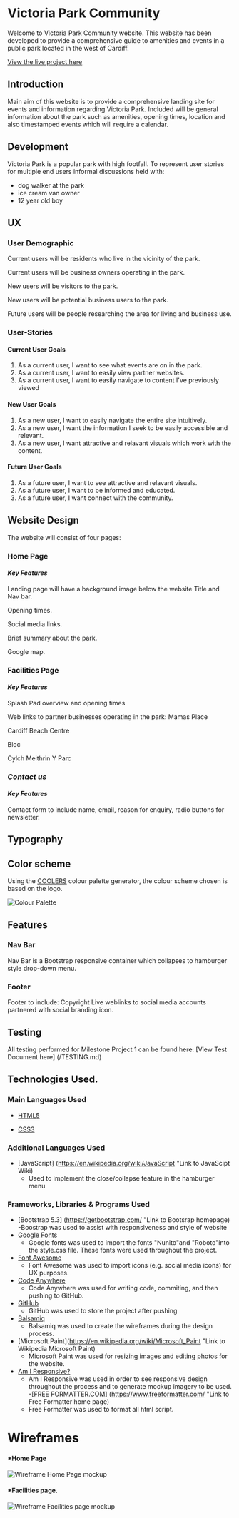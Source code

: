 # **Victoria Park Community**

Welcome to Victoria Park Community website. This website has been developed to provide a comprehensive guide to amenities and events in a public park located in the west of Cardiff.

[View the live project here](https://lisaloudness.github.io/milestone_project_1/)

## **Introduction**

Main aim of this website is to provide a comprehensive landing site for events and information regarding Victoria Park. Included will be general information about the park such as amenities, opening times, location and also timestamped events which will require a calendar. 

## **Development** ##
Victoria Park is a popular park with high footfall. To represent user stories for multiple end users informal discussions held with:
* dog walker at the park
* ice cream van owner
* 12 year old boy

## **UX**
### User Demographic
Current users will be residents who live in the vicinity of the park.

Current users will be business owners operating in the park.

New users will be visitors to the park.

New users will be potential business users to the park.

Future users will be people researching the area for living and business use.

### User-Stories
#### Current User Goals
1. As a current user, I want to see what events are on in the park.
2. As a current user, I want to easily view partner websites.
3. As a current user, I want to easily navigate to content I've previously viewed

#### New User Goals
1. As a new user, I want to easily navigate the entire site intuitively.
2. As a new user, I want the information I seek to be easily accessible and relevant.
3. As a new user, I want attractive and relavant visuals which work with the content.

#### Future User Goals
1. As a future user, I want to see attractive and relavant visuals.
2. As a future user, I want to be informed and educated.
3. As a future user, I want connect with the community.

## **Website Design**

The website will consist of four pages:

### **Home Page**

#### _Key Features_

Landing page will have a background image below the website Title and Nav bar.

Opening times.

Social media links.

Brief summary about the park.

Google map.

### **Facilities Page**

#### _Key Features_

Splash Pad overview and opening times

Web links to partner businesses operating in the park:
Mamas Place

Cardiff Beach Centre

Bloc

Cylch Meithrin Y Parc

### _Contact us_

#### _Key Features_

Contact form to include name, email, reason for enquiry, radio buttons for newsletter.

## Typography

## Color scheme

Using the [COOLERS](https://coolors.co/image-picker) colour palette generator, the colour scheme chosen is based on the logo.

![Colour Palette](assets/images/coolerpalette.png)

## Features

### Nav Bar

Nav Bar is a Bootstrap responsive container which collapses to hamburger style drop-down menu.

### Footer

Footer to include:
Copyright
Live weblinks to social media accounts partnered with social branding icon.

## Testing

All testing performed for Milestone Project 1 can be found here:
[View Test Document here] (/TESTING.md)

## **Technologies Used.**

### **Main Languages Used**

- [HTML5](https://en.wikipedia.org/wiki/HTML5 "Link to HTML Wiki")

- [CSS3](https://en.wikipedia.org/wiki/Code_Composer_Studio "Link to CSS Wiki")

### **Additional Languages Used**
- [JavaScript] (https://en.wikipedia.org/wiki/JavaScript "Link to JavaScipt Wiki)
  - Used to implement the close/collapse feature in the hamburger menu

### **Frameworks, Libraries & Programs Used**
- [Bootstrap 5.3] (https://getbootstrap.com/ "Link to Bootsrap homepage)
  -Boostrap was used to assist with responsiveness and style of website
- [Google Fonts](https://fonts.google.com/ "Link to Google Fonts")
  - Google fonts was used to import the fonts "Nunito"and "Roboto"into the style.css file. These fonts were used throughout the project.
- [Font Awesome](https://fontawesome.com/ "Link to FontAwesome")
  - Font Awesome was used to import icons (e.g. social media icons) for UX purposes.
- [Code Anywhere](https://www.codeanywhere.com/ "Link to Code Anywhere homepage")
  - Code Anywhere was used for writing code, commiting, and then pushing to GitHub.
- [GitHub](https://github.com/ "Link to GitHub")
  - GitHub was used to store the project after pushing
- [Balsamiq](https://balsamiq.com/ "Link to Balsamiq homepage")
  - Balsamiq was used to create the wireframes during the design process.
- [Microsoft Paint](https://en.wikipedia.org/wiki/Microsoft_Paint "Link to Wikipedia Microsoft Paint)
  - Microsoft Paint was used for resizing images and editing photos for the website.
- [Am I Responsive?](http://ami.responsivedesign.is/# "Link to Am I Responsive Homepage")
  - Am I Responsive was used in order to see responsive design throughout the process and to generate mockup imagery to be used.
-[FREE FORMATTER.COM] (https://www.freeformatter.com/ "Link to Free Formatter home page)  
  - Free Formatter was used to format all html script.

# Wireframes

#### \*Home Page

![Wireframe Home Page mockup](/assets/images/home_page.webp)

#### \*Facilities page.

![Wireframe Facilities page mockup](/assets/images/facilities_page.webp)
